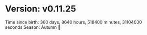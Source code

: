 # Version: v0.11.25
Time since birth: 360 days, 8640 hours, 518400 minutes, 31104000 seconds
Season: Autumn 🍁

